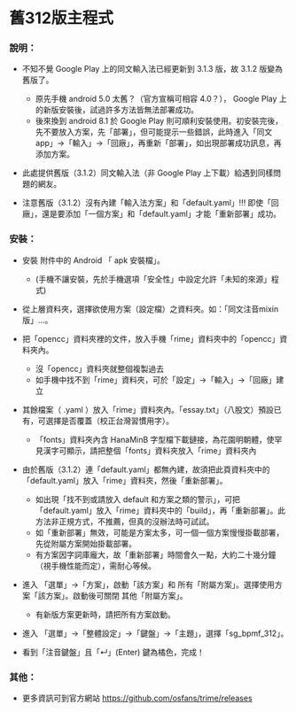 # 舊312版主程式

### 說明：

- 不知不覺 Google Play 上的同文輸入法已經更新到 3.1.3 版，故 3.1.2 版變為舊版了。
	- 原先手機 android 5.0 太舊？（官方宣稱可相容 4.0？）， Google Play 上的新版安裝後，試過許多方法皆無法部署成功。
	- 後來換到 android 8.1 於 Google Play 則可順利安裝使用。初安裝完後，先不要放入方案，先「部署」，但可能提示一些錯誤，此時進入「同文app」→「輸入」→「回廠」，再重新「部署」，如出現部署成功訊息，再添加方案。

- 此處提供舊版（3.1.2）同文輸入法（非 Google Play 上下載）給遇到同樣問題的網友。
- 注意舊版（3.1.2）沒有內建「輸入法方案」和「default.yaml」!!! 即使「回廠」，還是要添加「一個方案」和「default.yaml」才能「重新部署」成功。

### 安裝：

- 安裝 附件中的 Android 「 apk 安裝檔」。
	- (手機不讓安裝，先於手機選項「安全性」中設定允許「未知的來源」程式)

- 從上層資料夾，選擇欲使用方案（設定檔）之資料夾。如：「同文注音mixin版」…。

- 把「opencc」資料夾裡的文件，放入手機「rime」資料夾中的「opencc」資料夾內。
	- 沒「opencc」資料夾就整個複製過去
	- 如手機中找不到「rime」資料夾，可於「設定」→「輸入」→「回廠」建立

- 其餘檔案（ .yaml ）放入「rime」資料夾內。「essay.txt」（八股文）預設已有，可選擇是否覆蓋（校正台灣習慣用字）。
	- 「fonts」資料夾內含 HanaMinB 字型檔下載鏈接，為花園明朝體，使罕見漢字可顯示，請把整個「fonts」資料夾放入「rime」資料夾內

- 由於舊版（3.1.2）連「default.yaml」都無內建，故須把此頁資料夾中的「default.yaml」放入「rime」資料夾，然後「重新部署」。
	- 如出現「找不到或請放入 default 和方案之類的警示」，可把「default.yaml」放入「rime」資料夾中的「build」，再「重新部署」。此方法非正規方式，不推薦，但真的沒辦法時可試試。
	- 如「重新部署」無效，可能是方案太多，可一個一個方案慢慢掛載部署，先從附屬方案開始掛載部署。
	- 有方案因字詞庫龐大，故「重新部署」時間會久一點，大約二十幾分鐘（視手機性能而定），需耐心等候。

- 進入 「選單」→「方案」，啟動「該方案」和 所有「附屬方案」。選擇使用方案「該方案」。啟動後可關閉 其他「附屬方案」。
	- 有新版方案更新時，請把所有方案啟動。

- 進入 「選單」→「整體設定」→「鍵盤」→「主題」，選擇「sg_bpmf_312」。

- 看到「注音鍵盤」且「↵」(Enter) 鍵為橘色，完成！

### 其他：

- 更多資訊可到官方網站 https://github.com/osfans/trime/releases



